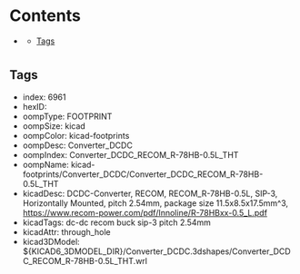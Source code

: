 



Contents
========

* [](#)
	* [Tags](#tags)

# 

## Tags

- index: 6961
- hexID: 
- oompType: FOOTPRINT
- oompSize: kicad
- oompColor: kicad-footprints
- oompDesc: Converter_DCDC
- oompIndex: Converter_DCDC_RECOM_R-78HB-0.5L_THT
- oompName: kicad-footprints/Converter_DCDC/Converter_DCDC_RECOM_R-78HB-0.5L_THT
- kicadDesc: DCDC-Converter, RECOM, RECOM_R-78HB-0.5L, SIP-3, Horizontally Mounted, pitch 2.54mm, package size 11.5x8.5x17.5mm^3, https://www.recom-power.com/pdf/Innoline/R-78HBxx-0.5_L.pdf
- kicadTags: dc-dc recom buck sip-3 pitch 2.54mm
- kicadAttr: through_hole
- kicad3DModel: ${KICAD6_3DMODEL_DIR}/Converter_DCDC.3dshapes/Converter_DCDC_RECOM_R-78HB-0.5L_THT.wrl

